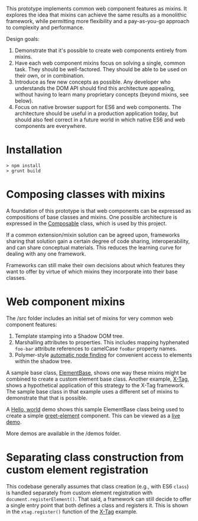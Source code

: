 This prototype implements common web component features as mixins. It
explores the idea that mixins can achieve the same results as a monolithic
framework, while permitting more flexibility and a pay-as-you-go approach to
complexity and performance.

Design goals:

1. Demonstrate that it's possible to create web components entirely from mixins.
2. Have each web component mixins focus on solving a single, common task. They
   should be well-factored. They should be able to be used on their own, or in
   combination.
3. Introduce as few new concepts as possible. Any developer who understands the
   DOM API should find this architecture appealing, without having to learn many
   proprietary concepts (beyond mixins, see below).
4. Focus on native browser support for ES6 and web components. The architecture
   should be useful in a production application today, but should also feel
   correct in a future world in which native ES6 and web components are
   everywhere.

# Installation

    > npm install
    > grunt build

# Composing classes with mixins

A foundation of this prototype is that web components can be expressed as
compositions of base classes and mixins. One possible architecture is
expressed in the [Composable](https://github.com/ComponentKitchen/Composable)
class, which is used by this project.

If a common extension/mixin solution can be agreed upon, frameworks sharing that
solution gain a certain degree of code sharing, interoperability, and can share
conceptual materials. This reduces the learning curve for dealing with any one
framework.

Frameworks can still make their own decisions about which features they want to
offer by virtue of which mixins they incorporate into their base classes.


# Web component mixins

The /src folder includes an initial set of mixins for very common web component
features:

1. Template stamping into a Shadow DOM tree.
2. Marshalling attributes to properties. This includes mapping hyphenated
   `foo-bar` attribute references to camelCase `fooBar` property names.
3. Polymer-style [automatic node finding](https://www.polymer-project.org/1.0/docs/devguide/local-dom.html#node-finding)
for convenient access to elements within the shadow tree.

A sample base class, [ElementBase](src/ElementBase.js), shows one way these
mixins might be combined to create a custom element base class. Another example,
[X-Tag](demos/X-Tag), shows a hypothetical application of this strategy to the
X-Tag framework. The sample base class in that example uses a different set of
mixins to demonstrate that that is possible.

A [Hello, world](demos/Hello%20World) demo shows this sample ElementBase class being used to
create a simple [greet-element](demos/Hello%20World/GreetElement.js) component. This can be
viewed as a [live demo](http://componentkitchen.github.io/core-component-mixins/demos/Hello%20World).

More demos are available in the /demos folder.


# Separating class construction from custom element registration

This codebase generally assumes that class creation (e.g., with ES6 `class`) is
handled separately from custom element registration with
`document.registerElement()`. That said, a framework can still decide to offer
a single entry point that both defines a class and registers it. This is shown
in the `xtag.register()` function of the [X-Tag](demos/X-Tag) example.
